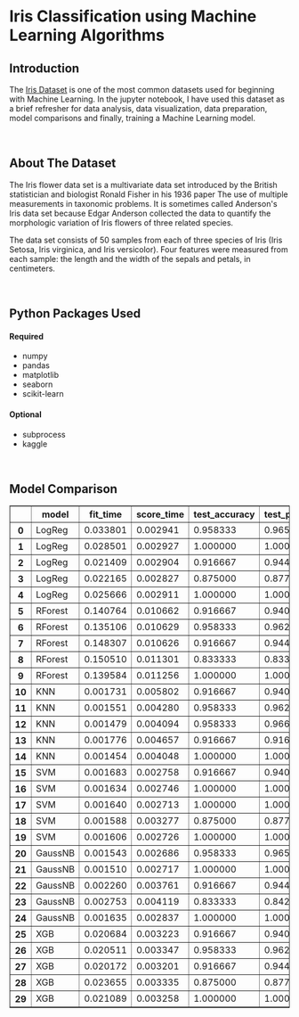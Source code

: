 # Iris Classification using Machine Learning Algorithms

## Introduction
The [Iris Dataset](https://www.kaggle.com/uciml/iris#) is one of the most common datasets used for beginning with Machine Learning. In the jupyter notebook, I have used this dataset as a brief refresher for data analysis, data visualization, data preparation, model comparisons and finally, training a Machine Learning model. 

<br>

## About The Dataset
The Iris flower data set is a multivariate data set introduced by the British statistician and biologist Ronald Fisher in his 1936 paper The use of multiple measurements in taxonomic problems. It is sometimes called Anderson's Iris data set because Edgar Anderson collected the data to quantify the morphologic variation of Iris flowers of three related species. 

The data set consists of 50 samples from each of three species of Iris (Iris Setosa, Iris virginica, and Iris versicolor). Four features were measured from each sample: the length and the width of the sepals and petals, in centimeters.

<br>

## Python Packages Used

#### Required
- numpy
- pandas
- matplotlib
- seaborn
- scikit-learn

#### Optional
- subprocess
- kaggle

<br>

## Model Comparison

<table border="\&quot;1\&quot;" class="\&quot;dataframe\&quot;">

<thead>

<tr style="\&quot;text-align:" right;\"="">

<th></th>

<th>model</th>

<th>fit_time</th>

<th>score_time</th>

<th>test_accuracy</th>

<th>test_precision_weighted</th>

<th>test_recall_weighted</th>

<th>test_f1_weighted</th>

</tr>

</thead>

<tbody>

<tr>

<th>0</th>

<td>LogReg</td>

<td>0.033801</td>

<td>0.002941</td>

<td>0.958333</td>

<td>0.965278</td>

<td>0.958333</td>

<td>0.959235</td>

</tr>

<tr>

<th>1</th>

<td>LogReg</td>

<td>0.028501</td>

<td>0.002927</td>

<td>1.000000</td>

<td>1.000000</td>

<td>1.000000</td>

<td>1.000000</td>

</tr>

<tr>

<th>2</th>

<td>LogReg</td>

<td>0.021409</td>

<td>0.002904</td>

<td>0.916667</td>

<td>0.944444</td>

<td>0.916667</td>

<td>0.919048</td>

</tr>

<tr>

<th>3</th>

<td>LogReg</td>

<td>0.022165</td>

<td>0.002827</td>

<td>0.875000</td>

<td>0.877381</td>

<td>0.875000</td>

<td>0.874123</td>

</tr>

<tr>

<th>4</th>

<td>LogReg</td>

<td>0.025666</td>

<td>0.002911</td>

<td>1.000000</td>

<td>1.000000</td>

<td>1.000000</td>

<td>1.000000</td>

</tr>

<tr>

<th>5</th>

<td>RForest</td>

<td>0.140764</td>

<td>0.010662</td>

<td>0.916667</td>

<td>0.940476</td>

<td>0.916667</td>

<td>0.919444</td>

</tr>

<tr>

<th>6</th>

<td>RForest</td>

<td>0.135106</td>

<td>0.010629</td>

<td>0.958333</td>

<td>0.962963</td>

<td>0.958333</td>

<td>0.958462</td>

</tr>

<tr>

<th>7</th>

<td>RForest</td>

<td>0.148307</td>

<td>0.010626</td>

<td>0.916667</td>

<td>0.944444</td>

<td>0.916667</td>

<td>0.919048</td>

</tr>

<tr>

<th>8</th>

<td>RForest</td>

<td>0.150510</td>

<td>0.011301</td>

<td>0.833333</td>

<td>0.833333</td>

<td>0.833333</td>

<td>0.833333</td>

</tr>

<tr>

<th>9</th>

<td>RForest</td>

<td>0.139584</td>

<td>0.011256</td>

<td>1.000000</td>

<td>1.000000</td>

<td>1.000000</td>

<td>1.000000</td>

</tr>

<tr>

<th>10</th>

<td>KNN</td>

<td>0.001731</td>

<td>0.005802</td>

<td>0.916667</td>

<td>0.940476</td>

<td>0.916667</td>

<td>0.919444</td>

</tr>

<tr>

<th>11</th>

<td>KNN</td>

<td>0.001551</td>

<td>0.004280</td>

<td>0.958333</td>

<td>0.962963</td>

<td>0.958333</td>

<td>0.958462</td>

</tr>

<tr>

<th>12</th>

<td>KNN</td>

<td>0.001479</td>

<td>0.004094</td>

<td>0.958333</td>

<td>0.966667</td>

<td>0.958333</td>

<td>0.959259</td>

</tr>

<tr>

<th>13</th>

<td>KNN</td>

<td>0.001776</td>

<td>0.004657</td>

<td>0.916667</td>

<td>0.916667</td>

<td>0.916667</td>

<td>0.916667</td>

</tr>

<tr>

<th>14</th>

<td>KNN</td>

<td>0.001454</td>

<td>0.004048</td>

<td>1.000000</td>

<td>1.000000</td>

<td>1.000000</td>

<td>1.000000</td>

</tr>

<tr>

<th>15</th>

<td>SVM</td>

<td>0.001683</td>

<td>0.002758</td>

<td>0.916667</td>

<td>0.940476</td>

<td>0.916667</td>

<td>0.919444</td>

</tr>

<tr>

<th>16</th>

<td>SVM</td>

<td>0.001634</td>

<td>0.002746</td>

<td>1.000000</td>

<td>1.000000</td>

<td>1.000000</td>

<td>1.000000</td>

</tr>

<tr>

<th>17</th>

<td>SVM</td>

<td>0.001640</td>

<td>0.002713</td>

<td>1.000000</td>

<td>1.000000</td>

<td>1.000000</td>

<td>1.000000</td>

</tr>

<tr>

<th>18</th>

<td>SVM</td>

<td>0.001588</td>

<td>0.003277</td>

<td>0.875000</td>

<td>0.877381</td>

<td>0.875000</td>

<td>0.874123</td>

</tr>

<tr>

<th>19</th>

<td>SVM</td>

<td>0.001606</td>

<td>0.002726</td>

<td>1.000000</td>

<td>1.000000</td>

<td>1.000000</td>

<td>1.000000</td>

</tr>

<tr>

<th>20</th>

<td>GaussNB</td>

<td>0.001543</td>

<td>0.002686</td>

<td>0.958333</td>

<td>0.965278</td>

<td>0.958333</td>

<td>0.959235</td>

</tr>

<tr>

<th>21</th>

<td>GaussNB</td>

<td>0.001510</td>

<td>0.002717</td>

<td>1.000000</td>

<td>1.000000</td>

<td>1.000000</td>

<td>1.000000</td>

</tr>

<tr>

<th>22</th>

<td>GaussNB</td>

<td>0.002260</td>

<td>0.003761</td>

<td>0.916667</td>

<td>0.944444</td>

<td>0.916667</td>

<td>0.919048</td>

</tr>

<tr>

<th>23</th>

<td>GaussNB</td>

<td>0.002753</td>

<td>0.004119</td>

<td>0.833333</td>

<td>0.842172</td>

<td>0.833333</td>

<td>0.829762</td>

</tr>

<tr>

<th>24</th>

<td>GaussNB</td>

<td>0.001635</td>

<td>0.002837</td>

<td>1.000000</td>

<td>1.000000</td>

<td>1.000000</td>

<td>1.000000</td>

</tr>

<tr>

<th>25</th>

<td>XGB</td>

<td>0.020684</td>

<td>0.003223</td>

<td>0.916667</td>

<td>0.940476</td>

<td>0.916667</td>

<td>0.919444</td>

</tr>

<tr>

<th>26</th>

<td>XGB</td>

<td>0.020511</td>

<td>0.003347</td>

<td>0.958333</td>

<td>0.962963</td>

<td>0.958333</td>

<td>0.958462</td>

</tr>

<tr>

<th>27</th>

<td>XGB</td>

<td>0.020172</td>

<td>0.003201</td>

<td>0.916667</td>

<td>0.944444</td>

<td>0.916667</td>

<td>0.919048</td>

</tr>

<tr>

<th>28</th>

<td>XGB</td>

<td>0.023655</td>

<td>0.003335</td>

<td>0.875000</td>

<td>0.877381</td>

<td>0.875000</td>

<td>0.874123</td>

</tr>

<tr>

<th>29</th>

<td>XGB</td>

<td>0.021089</td>

<td>0.003258</td>

<td>1.000000</td>

<td>1.000000</td>

<td>1.000000</td>

<td>1.000000</td>

</tr>

</tbody>

</table>

</div>


